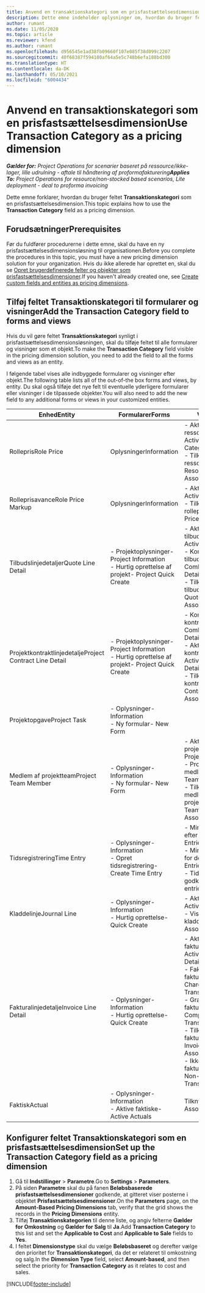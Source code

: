```yaml
---
title: Anvend en transaktionskategori som en prisfastsættelsesdimension
description: Dette emne indeholder oplysninger om, hvordan du bruger feltet Transaktionskategori som en prisfastsættelsesdimension.
author: rumant
ms.date: 11/05/2020
ms.topic: article
ms.reviewer: kfend
ms.author: rumant
ms.openlocfilehash: d956545e1ad38fb09660f107e085f38d099c2207
ms.sourcegitcommit: 40f68387f594180af64a5e5c748b6efa188bd300
ms.translationtype: HT
ms.contentlocale: da-DK
ms.lasthandoff: 05/10/2021
ms.locfileid: "6004434"
---
```

# <a name="use-transaction-category-as-a-pricing-dimension"></a><span data-ttu-id="79cb2-103">Anvend en transaktionskategori som en prisfastsættelsesdimension</span><span class="sxs-lookup"><span data-stu-id="79cb2-103">Use Transaction Category as a pricing dimension</span></span>


<span data-ttu-id="79cb2-104">_**Gælder for:** Project Operations for scenarier baseret på ressource/ikke-lager, lille udrulning - aftale til håndtering af proformafakturering_</span><span class="sxs-lookup"><span data-stu-id="79cb2-104">_**Applies To:** Project Operations for resource/non-stocked based scenarios, Lite deployment - deal to proforma invoicing_</span></span>


<span data-ttu-id="79cb2-105">Dette emne forklarer, hvordan du bruger feltet **Transaktionskategori** som en prisfastsættelsesdimension.</span><span class="sxs-lookup"><span data-stu-id="79cb2-105">This topic explains how to use the **Transaction Category** field as a pricing dimension.</span></span> 

## <a name="prerequisites"></a><span data-ttu-id="79cb2-106">Forudsætninger</span><span class="sxs-lookup"><span data-stu-id="79cb2-106">Prerequisites</span></span>
<span data-ttu-id="79cb2-107">Før du fuldfører procedurerne i dette emne, skal du have en ny prisfastsættelsesdimensionsløsning til organisationen.</span><span class="sxs-lookup"><span data-stu-id="79cb2-107">Before you complete the procedures in this topic, you must have a new pricing dimension solution for your organization.</span></span> <span data-ttu-id="79cb2-108">Hvis du ikke allerede har oprettet en, skal du se [Opret brugerdefinerede felter og objekter som prisfastsættelsesdimensioner](create-custom-fields-entities-pricing-dimensions.md).</span><span class="sxs-lookup"><span data-stu-id="79cb2-108">If you haven't already created one, see [Create custom fields and entities as pricing dimensions](create-custom-fields-entities-pricing-dimensions.md).</span></span>

## <a name="add-the-transaction-category-field-to-forms-and-views"></a><span data-ttu-id="79cb2-109">Tilføj feltet Transaktionskategori til formularer og visninger</span><span class="sxs-lookup"><span data-stu-id="79cb2-109">Add the Transaction Category field to forms and views</span></span>
<span data-ttu-id="79cb2-110">Hvis du vil gøre feltet **Transaktionskategori** synligt i prisfastsættelsesdimensionsløsningen, skal du tilføje feltet til alle formularer og visninger som et objekt.</span><span class="sxs-lookup"><span data-stu-id="79cb2-110">To make the **Transaction Category** field visible in the pricing dimension solution, you need to add the field to all the forms and views as an entity.</span></span>

<span data-ttu-id="79cb2-111">I følgende tabel vises alle indbyggede formularer og visninger efter objekt.</span><span class="sxs-lookup"><span data-stu-id="79cb2-111">The following table lists all of the out-of-the box forms and views, by entity.</span></span> <span data-ttu-id="79cb2-112">Du skal også tilføje det nye felt til eventuelle yderligere formularer eller visninger i de tilpassede objekter.</span><span class="sxs-lookup"><span data-stu-id="79cb2-112">You will also need to add the new field to any additional forms or views in your customized entities.</span></span>

|  <span data-ttu-id="79cb2-113">Enhed</span><span class="sxs-lookup"><span data-stu-id="79cb2-113">Entity</span></span>        | <span data-ttu-id="79cb2-114">Formularer</span><span class="sxs-lookup"><span data-stu-id="79cb2-114">Forms</span></span>     |<span data-ttu-id="79cb2-115">Visninger</span><span class="sxs-lookup"><span data-stu-id="79cb2-115">Views</span></span>        |
| ------------------------------|---------------------------------|----------------------------------|
|  <span data-ttu-id="79cb2-116">Rollepris</span><span class="sxs-lookup"><span data-stu-id="79cb2-116">Role Price</span></span>| <span data-ttu-id="79cb2-117">Oplysninger</span><span class="sxs-lookup"><span data-stu-id="79cb2-117">Information</span></span> |<span data-ttu-id="79cb2-118">- Aktive ressourcekategoripriser</span><span class="sxs-lookup"><span data-stu-id="79cb2-118">- Active Resource Category Prices</span></span><br> <span data-ttu-id="79cb2-119">- Tilknyttede ressourcekategoripriser</span><span class="sxs-lookup"><span data-stu-id="79cb2-119">- Resource Category Price Associated</span></span> |
|  <span data-ttu-id="79cb2-120">Rolleprisavance</span><span class="sxs-lookup"><span data-stu-id="79cb2-120">Role Price Markup</span></span>| <span data-ttu-id="79cb2-121">Oplysninger</span><span class="sxs-lookup"><span data-stu-id="79cb2-121">Information</span></span>|<span data-ttu-id="79cb2-122">- Aktiv rolleprisavance</span><span class="sxs-lookup"><span data-stu-id="79cb2-122">- Active Role Price Markup</span></span><br><span data-ttu-id="79cb2-123">- Tilknyttet rolleprisavance</span><span class="sxs-lookup"><span data-stu-id="79cb2-123">- Role Price Markup Associated</span></span> |
|  <span data-ttu-id="79cb2-124">Tilbudslinjedetaljer</span><span class="sxs-lookup"><span data-stu-id="79cb2-124">Quote Line Detail</span></span>|<span data-ttu-id="79cb2-125">- Projektoplysninger</span><span class="sxs-lookup"><span data-stu-id="79cb2-125">- Project Information</span></span><br><span data-ttu-id="79cb2-126">- Hurtig oprettelse af projekt</span><span class="sxs-lookup"><span data-stu-id="79cb2-126">- Project Quick Create</span></span>| <span data-ttu-id="79cb2-127">- Aktiv tilbudslinjedetalje</span><span class="sxs-lookup"><span data-stu-id="79cb2-127">- Active Quote Line Detail</span></span><br><span data-ttu-id="79cb2-128">- Kombinerede tilbudslinjedetaljer</span><span class="sxs-lookup"><span data-stu-id="79cb2-128">- Combined Quote Line Details</span></span><br><span data-ttu-id="79cb2-129">- Tilknyttet tilbudslinjedetalje</span><span class="sxs-lookup"><span data-stu-id="79cb2-129">- Quote Line Detail Associated</span></span> |
|  <span data-ttu-id="79cb2-130">Projektkontraktlinjedetalje</span><span class="sxs-lookup"><span data-stu-id="79cb2-130">Project Contract Line Detail</span></span>|<span data-ttu-id="79cb2-131">- Projektoplysninger</span><span class="sxs-lookup"><span data-stu-id="79cb2-131">- Project Information</span></span><br><span data-ttu-id="79cb2-132">- Hurtig oprettelse af projekt</span><span class="sxs-lookup"><span data-stu-id="79cb2-132">- Project Quick Create</span></span>|<span data-ttu-id="79cb2-133">- Kombinerede kontraktlinjedetaljer</span><span class="sxs-lookup"><span data-stu-id="79cb2-133">- Combined Contract Line Details</span></span><br><span data-ttu-id="79cb2-134">- Aktive kontraktlinjedetaljer</span><span class="sxs-lookup"><span data-stu-id="79cb2-134">- Active Contract Line Details</span></span><br><span data-ttu-id="79cb2-135">- Tilknyttet kontraktlinjedetaljer</span><span class="sxs-lookup"><span data-stu-id="79cb2-135">- Contract Line Detail Associated</span></span> |
|  <span data-ttu-id="79cb2-136">Projektopgave</span><span class="sxs-lookup"><span data-stu-id="79cb2-136">Project Task</span></span>|<span data-ttu-id="79cb2-137">- Oplysninger</span><span class="sxs-lookup"><span data-stu-id="79cb2-137">- Information</span></span><br><span data-ttu-id="79cb2-138">- Ny formular</span><span class="sxs-lookup"><span data-stu-id="79cb2-138">- New Form</span></span>| &nbsp; |
|  <span data-ttu-id="79cb2-139">Medlem af projektteam</span><span class="sxs-lookup"><span data-stu-id="79cb2-139">Project Team Member</span></span>|<span data-ttu-id="79cb2-140">- Oplysninger</span><span class="sxs-lookup"><span data-stu-id="79cb2-140">- Information</span></span><br><span data-ttu-id="79cb2-141">- Ny formular</span><span class="sxs-lookup"><span data-stu-id="79cb2-141">- New Form</span></span>|<span data-ttu-id="79cb2-142">- Aktive medlemmer af projektteam</span><span class="sxs-lookup"><span data-stu-id="79cb2-142">- Active Project Team Members</span></span><br><span data-ttu-id="79cb2-143">- Projektteamets medlemmer</span><span class="sxs-lookup"><span data-stu-id="79cb2-143">- Project Team Members</span></span><br><span data-ttu-id="79cb2-144">- Tilknyttede medlemmer af projektteam</span><span class="sxs-lookup"><span data-stu-id="79cb2-144">- Project Team Members Associated</span></span> |
|  <span data-ttu-id="79cb2-145">Tidsregistrering</span><span class="sxs-lookup"><span data-stu-id="79cb2-145">Time Entry</span></span>|<span data-ttu-id="79cb2-146">- Oplysninger</span><span class="sxs-lookup"><span data-stu-id="79cb2-146">- Information</span></span><br><span data-ttu-id="79cb2-147">- Opret tidsregistrering</span><span class="sxs-lookup"><span data-stu-id="79cb2-147">- Create Time Entry</span></span>|<span data-ttu-id="79cb2-148">- Mine tidsregistreringer efter dato</span><span class="sxs-lookup"><span data-stu-id="79cb2-148">- My Time Entries By Date</span></span><br><span data-ttu-id="79cb2-149">- Mine tidsregistreringer for denne uge</span><span class="sxs-lookup"><span data-stu-id="79cb2-149">- My Time Entries for this Week</span></span><br><span data-ttu-id="79cb2-150">- Tidsregistreringer til godkendelse</span><span class="sxs-lookup"><span data-stu-id="79cb2-150">- Time entries for Approval</span></span>|
|  <span data-ttu-id="79cb2-151">Kladdelinje</span><span class="sxs-lookup"><span data-stu-id="79cb2-151">Journal Line</span></span>|<span data-ttu-id="79cb2-152">- Oplysninger</span><span class="sxs-lookup"><span data-stu-id="79cb2-152">- Information</span></span><br><span data-ttu-id="79cb2-153">- Hurtig oprettelse</span><span class="sxs-lookup"><span data-stu-id="79cb2-153">- Quick Create</span></span>|<span data-ttu-id="79cb2-154">- Aktive kladdelinjer</span><span class="sxs-lookup"><span data-stu-id="79cb2-154">- Active Journal Lines</span></span><br><span data-ttu-id="79cb2-155">- Visning for tilknyttet kladdelinje</span><span class="sxs-lookup"><span data-stu-id="79cb2-155">- Journal Line Associated</span></span>|
|  <span data-ttu-id="79cb2-156">Fakturalinjedetalje</span><span class="sxs-lookup"><span data-stu-id="79cb2-156">Invoice Line Detail</span></span>|<span data-ttu-id="79cb2-157">- Oplysninger</span><span class="sxs-lookup"><span data-stu-id="79cb2-157">- Information</span></span><br><span data-ttu-id="79cb2-158">- Hurtig oprettelse</span><span class="sxs-lookup"><span data-stu-id="79cb2-158">- Quick Create</span></span>|<span data-ttu-id="79cb2-159">- Aktive fakturalinjedetaljer</span><span class="sxs-lookup"><span data-stu-id="79cb2-159">- Active Invoice Line Details</span></span><br><span data-ttu-id="79cb2-160">- Fakturerbare fakturatransaktioner</span><span class="sxs-lookup"><span data-stu-id="79cb2-160">- Chargeable Invoice Transactions</span></span><br><span data-ttu-id="79cb2-161">- Gratis fakturatransaktioner</span><span class="sxs-lookup"><span data-stu-id="79cb2-161">- Complimentary Invoice Transactions</span></span><br><span data-ttu-id="79cb2-162">- Tilknyttede fakturalinjedetaljer</span><span class="sxs-lookup"><span data-stu-id="79cb2-162">- Invoice Line Detail Associated</span></span> <br><span data-ttu-id="79cb2-163">- Ikke-fakturerbare fakturatransaktioner</span><span class="sxs-lookup"><span data-stu-id="79cb2-163">- Non-Chargeable Invoice Transactions</span></span>|
|  <span data-ttu-id="79cb2-164">Faktisk</span><span class="sxs-lookup"><span data-stu-id="79cb2-164">Actual</span></span>|<span data-ttu-id="79cb2-165">- Oplysninger</span><span class="sxs-lookup"><span data-stu-id="79cb2-165">- Information</span></span><br><span data-ttu-id="79cb2-166">- Aktive faktiske</span><span class="sxs-lookup"><span data-stu-id="79cb2-166">- Active Actuals</span></span>| <span data-ttu-id="79cb2-167">Tilknyttet faktisk</span><span class="sxs-lookup"><span data-stu-id="79cb2-167">Actual Associated</span></span> |

## <a name="set-up-the-transaction-category-field-as-a-pricing-dimension"></a><span data-ttu-id="79cb2-168">Konfigurer feltet Transaktionskategori som en prisfastsættelsesdimension</span><span class="sxs-lookup"><span data-stu-id="79cb2-168">Set up the Transaction Category field as a pricing dimension</span></span>

1. <span data-ttu-id="79cb2-169">Gå til **Indstillinger** > **Parametre**.</span><span class="sxs-lookup"><span data-stu-id="79cb2-169">Go to **Settings** > **Parameters**.</span></span> 
2. <span data-ttu-id="79cb2-170">På siden **Parametre** skal du på fanen **Beløbsbaserede prisfastsættelsesdimensioner** godkende, at gitteret viser posterne i objektet **Prisfastsættelsesdimensioner**.</span><span class="sxs-lookup"><span data-stu-id="79cb2-170">On the **Parameters** page, on the **Amount-Based Pricing Dimensions** tab, verify that the grid shows the records in the **Pricing Dimensions** entity.</span></span>
3. <span data-ttu-id="79cb2-171">Tilføj **Transaktionskategorien** til denne liste, og angiv felterne **Gælder for Omkostning** og **Gælder for Salg** til **Ja**.</span><span class="sxs-lookup"><span data-stu-id="79cb2-171">Add **Transaction Category** to this list and set the **Applicable to Cost** and **Applicable to Sale** fields to **Yes**.</span></span>
4. <span data-ttu-id="79cb2-172">I feltet **Dimensionstype** skal du vælge **Beløbsbaseret** og derefter vælge den prioritet for **Transaktionskategori**, da det er relateret til omkostning og salg.</span><span class="sxs-lookup"><span data-stu-id="79cb2-172">In the **Dimension Type** field, select **Amount-based**, and then select the priority for **Transaction Category** as it relates to cost and sales.</span></span>


[!INCLUDE[footer-include](../includes/footer-banner.md)]